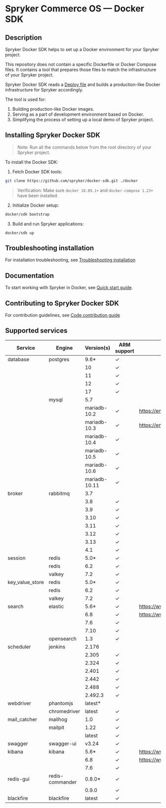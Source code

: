 # Spryker Commerce OS — Docker SDK

## Description

Spryker Docker SDK helps to set up a Docker environment for your Spryker project.

This repository does not contain a specific Dockerfile or Docker Compose files. It contains a tool that prepares those files to match the infrastructure of your Spryker project.


Spryker Docker SDK reads a [Deploy file](docs/07-deploy-file/02-deploy.file.reference.v1.md) and builds a production-like Docker infrastructure for Spryker accordingly.

The tool is used for:

1. Building production-like Docker images.
1. Serving as a part of development environment based on Docker.
1. Simplifying the process of setting up a local demo of Spryker project.

## Installing Spryker Docker SDK
> Note: Run all the commands below from the root directory of your Spryker project.

To install the Docker SDK:

1. Fetch Docker SDK tools:
```bash
git clone https://github.com/spryker/docker-sdk.git ./docker
```

> Verification: Make sure `docker 18.09.1+` and `docker-compose 1.23+` have been installed.


2. Initialize Docker setup:

```bash
docker/sdk bootstrap
```

3. Build and run Spryker applications:
```
docker/sdk up
```

## Troubleshooting installation

For installation troubleshooting, see [Troubleshooting installation](docs/09-troubleshooting.md#troubleshooting-installation)

## Documentation

To start working with Spryker in Docker, see [Quick start guide](docs/01-quick-start-guide.md).

## Contributing to Spryker Docker SDK

For contribution guidelines, see [Code contribution guide](https://docs.spryker.com/docs/scos/dev/code-contribution-guide.html)

## Supported services

| Service         | Engine          | Version(s)    | ARM support | Note                               |
|-----------------|-----------------|---------------|-------------|------------------------------------|
| database        | postgres        | 9.6*          | &check;     |                                    |
|                 |                 | 10            | &check;     |                                    |
|                 |                 | 11            | &check;     |                                    |
|                 |                 | 12            | &check;     |                                    |
|                 |                 | 17            | &check;     |                                    |
|                 | mysql           | 5.7           |             |                                    |
|                 |                 | mariadb-10.2  | &check;     | https://endoflife.date/mariadb     |
|                 |                 | mariadb-10.3  | &check;     | https://endoflife.date/mariadb     |
|                 |                 | mariadb-10.4  | &check;     |                                    |
|                 |                 | mariadb-10.5  | &check;     |                                    |
|                 |                 | mariadb-10.6  | &check;     |                                    |
|                 |                 | mariadb-10.11 | &check;     |                                    |
| broker          | rabbitmq        | 3.7           |             |                                    |
|                 |                 | 3.8           | &check;     |                                    |
|                 |                 | 3.9           | &check;     |                                    |
|                 |                 | 3.10          | &check;     |                                    |
|                 |                 | 3.11          | &check;     |                                    |
|                 |                 | 3.12          | &check;     |                                    |
|                 |                 | 3.13          | &check;     |                                    |
|                 |                 | 4.1           | &check;     |                                    |
| session         | redis           | 5.0*          | &check;     |                                    |
|                 | redis           | 6.2           | &check;     |                                    |
|                 | valkey          | 7.2           | &check;     |                                    |
| key_value_store | redis           | 5.0*          | &check;     |                                    |
|                 | redis           | 6.2           | &check;     |                                    |
|                 | valkey          | 7.2           | &check;     |                                    |
| search          | elastic         | 5.6*          | &check;     | https://www.elastic.co/support/eol |
|                 |                 | 6.8           | &check;     | https://www.elastic.co/support/eol |
|                 |                 | 7.6           | &check;     |                                    |
|                 |                 | 7.10          | &check;     |                                    |
|                 | opensearch      | 1.3           | &check;     |                                    |
| scheduler       | jenkins         | 2.176         |             |                                    |
|                 |                 | 2.305         | &check;     |                                    |
|                 |                 | 2.324         | &check;     |                                    |
|                 |                 | 2.401         | &check;     |                                    |
|                 |                 | 2.442         | &check;     |                                    |
|                 |                 | 2.488         | &check;     |                                    |
|                 |                 | 2.492.3       | &check;     |                                    |
| webdriver       | phantomjs       | latest*       |             |                                    |
|                 | chromedriver    | latest        | &check;     |                                    |
| mail_catcher    | mailhog         | 1.0           | &check;     |                                    |
|                 | mailpit         | 1.22          | &check;     |                                    |
|                 |                 | latest        | &check;     |                                    |
| swagger         | swagger-ui      | v3.24         | &check;     |                                    |
| kibana          | kibana          | 5.6*          | &check;     | https://www.elastic.co/support/eol |
|                 |                 | 6.8           | &check;     | https://www.elastic.co/support/eol |
|                 |                 | 7.6           | &check;     |                                    |
| redis-gui       | redis-commander | 0.8.0*        | &check;     |                                    |
|                 |                 | 0.9.0         | &check;     |                                    |
| blackfire       | blackfire       | latest        | &check;     |                                    |
